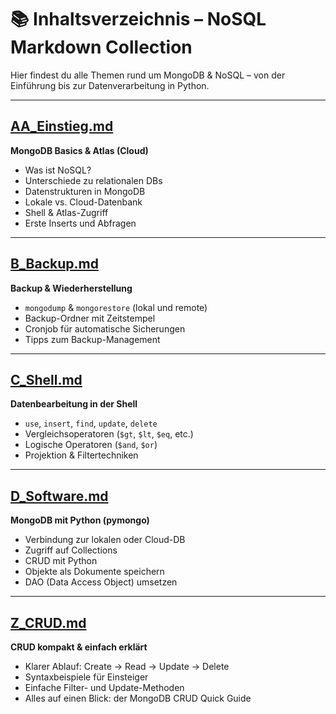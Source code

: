 # 📚 Inhaltsverzeichnis – NoSQL Markdown Collection

Hier findest du alle Themen rund um MongoDB & NoSQL – von der Einführung bis zur Datenverarbeitung in Python.

---

## [AA_Einstieg.md](./AA_Einstieg.md)  
**MongoDB Basics & Atlas (Cloud)**
- Was ist NoSQL?
- Unterschiede zu relationalen DBs
- Datenstrukturen in MongoDB
- Lokale vs. Cloud-Datenbank
- Shell & Atlas-Zugriff
- Erste Inserts und Abfragen

---

## [B_Backup.md](./B_Backup.md)  
**Backup & Wiederherstellung**
- `mongodump` & `mongorestore` (lokal und remote)
- Backup-Ordner mit Zeitstempel
- Cronjob für automatische Sicherungen
- Tipps zum Backup-Management

---

## [C_Shell.md](./C_Shell.md)  
**Datenbearbeitung in der Shell**
- `use`, `insert`, `find`, `update`, `delete`
- Vergleichsoperatoren (`$gt`, `$lt`, `$eq`, etc.)
- Logische Operatoren (`$and`, `$or`)
- Projektion & Filtertechniken

---

## [D_Software.md](./D_Software.md)  
**MongoDB mit Python (pymongo)**
- Verbindung zur lokalen oder Cloud-DB
- Zugriff auf Collections
- CRUD mit Python
- Objekte als Dokumente speichern
- DAO (Data Access Object) umsetzen

---

## [Z_CRUD.md](./Z_CRUD.md)  
**CRUD kompakt & einfach erklärt**
- Klarer Ablauf: Create → Read → Update → Delete
- Syntaxbeispiele für Einsteiger
- Einfache Filter- und Update-Methoden
- Alles auf einen Blick: der MongoDB CRUD Quick Guide
